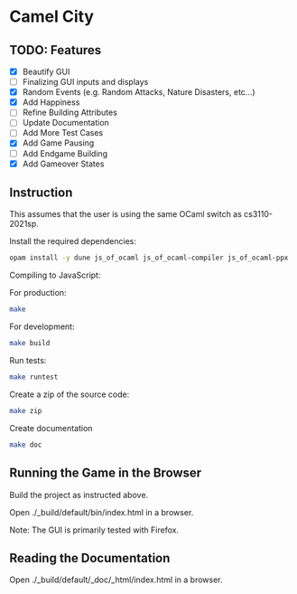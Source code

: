 # Camel City

## TODO: Features

* [x] Beautify GUI
* [ ] Finalizing GUI inputs and displays
* [x] Random Events (e.g. Random Attacks, Nature Disasters, etc...)
* [x] Add Happiness
* [ ] Refine Building Attributes
* [ ] Update Documentation
* [ ] Add More Test Cases
* [x] Add Game Pausing
* [ ] Add Endgame Building
* [x] Add Gameover States

## Instruction

This assumes that the user is using the same OCaml switch as cs3110-2021sp.

Install the required dependencies:

```bash
opam install -y dune js_of_ocaml js_of_ocaml-compiler js_of_ocaml-ppx
```

Compiling to JavaScript:

For production:

```bash
make
```

For development:

```bash
make build
```

Run tests:

```bash
make runtest
```

Create a zip of the source code:

```bash
make zip
```

Create documentation

```bash
make doc
```

## Running the Game in the Browser

Build the project as instructed above.

Open ./_build/default/bin/index.html in a browser.

Note: The GUI is primarily tested with Firefox.

## Reading the Documentation

Open ./_build/default/_doc/_html/index.html in a browser.